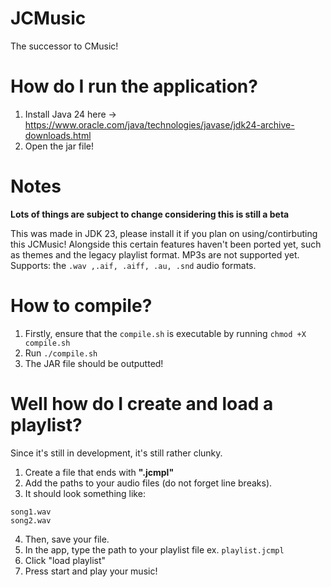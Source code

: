 # JCMusic
The successor to CMusic!

# How do I run the application?
1. Install Java 24 here -> https://www.oracle.com/java/technologies/javase/jdk24-archive-downloads.html
2. Open the jar file!

# Notes
**Lots of things are subject to change considering this is still a beta**

This was made in JDK 23, please install it if you plan on using/contirbuting this JCMusic!
Alongside this certain features haven't been ported yet, such as themes and the legacy playlist format.
MP3s are not supported yet.
Supports: the `.wav ,.aif, .aiff, .au, .snd` audio formats.

# How to compile?
1. Firstly, ensure that the `compile.sh` is executable by running `chmod +X compile.sh`
2. Run `./compile.sh`
3. The JAR file should be outputted!

# Well how do I create and load a playlist?
Since it's still in development, it's still rather clunky.
1. Create a file that ends with **".jcmpl"**
2. Add the paths to your audio files (do not forget line breaks).
3. It should look something like:
```
song1.wav
song2.wav
```
4. Then, save your file.
5. In the app, type the path to your playlist file ex. `playlist.jcmpl`
6. Click "load playlist"
7. Press start and play your music!
